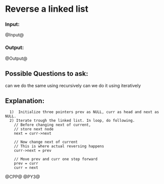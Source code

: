 # Reverse a linked list

### Input:
@Input@
### Output:
@Output@


## Possible Questions to ask:
can we do the same using recursively
can we do it using iteratively

## Explanation:

      1)  Initialize three pointers prev as NULL, curr as head and next as NULL.
      2) Iterate trough the linked list. In loop, do following.
        // Before changing next of current,
        // store next node
        next = curr->next

        // Now change next of current
        // This is where actual reversing happens
        curr->next = prev

        // Move prev and curr one step forward
        prev = curr
        curr = next



@CPP@
@PY3@
